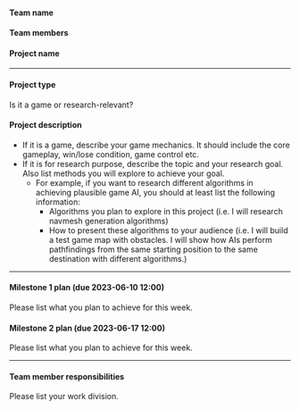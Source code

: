 
#### Team name

#### Team members

#### Project name

--------------------------
#### Project type
Is it a game or research-relevant?
#### Project description
* If it is a game, describe your game mechanics. It should include the core gameplay, win/lose condition, game control etc.
* If it is for research purpose, describe the topic and your research goal. Also list methods you will explore to achieve your goal.
    * For example, if you want to research different algorithms in achieving plausible game AI, you should at least list the following information: 
        * Algorithms you plan to explore in this project (i.e. I will research navmesh generation algorithms)
        * How to present these algorithms to your audience (i.e.  I will build a test game map with obstacles. I will show how AIs perform pathfindings from the same starting position to the same destination with different algorithms.)
--------------------------     
#### Milestone 1 plan (due 2023-06-10 12:00)
Please list what you plan to achieve for this week.
#### Milestone 2 plan (due 2023-06-17 12:00)
Please list what you plan to achieve for this week.

--------------------------  
#### Team member responsibilities
Please list your work division.

